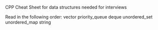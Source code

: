 CPP Cheat Sheet for data structures needed for interviews

Read in the following order:
vector
priority_queue
deque
unordered_set
unordered_map
string
